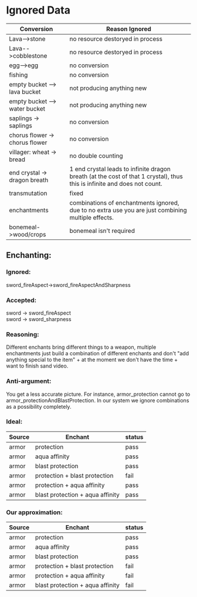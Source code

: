 # Ignored Data

|           Conversion          |                                                  Reason Ignored                                                         |
|-------------------------------|-------------------------------------------------------------------------------------------------------------------------|
|Lava-->stone                   |no resource destoryed in process                                                                                         |
|Lava-->cobblestone             |no resource destoryed in process                                                                                         |
|egg-->egg                      |no conversion                                                                                                            |
|fishing                        |no conversion                                                                                                            |
|empty bucket --> lava bucket   |not producing anything new                                                                                               |
|empty bucket --> water bucket  |not producing anything new                                                                                               |
|saplings -> saplings           |no conversion                                                                                                            |
|chorus flower -> chorus flower |no conversion                                                                                                            |
|villager: wheat -> bread       |no double counting                                                                                                       |
|end crystal -> dragon breath   |1 end crystal leads to infinite dragon breath (at the cost of that 1 crystal), thus this is infinite and does not count. |
|transmutation                  |fixed                                                                                                                    |
|enchantments                   |combinations of enchantments ignored, due to no extra use you are just combining multiple effects.                       |
|bonemeal->wood/crops           |bonemeal isn't required                                                                                                  |



## Enchanting:

### Ignored:			
sword_fireAspect->sword_fireAspectAndSharpness		

### Accepted:			

sword -> sword_fireAspect		
sword -> sword_sharpness		

### Reasoning:			
Different enchants bring different things to a weapon, multiple enchantments just build a combination of different enchants and don't "add anything special to the item" + at the moment we don't have the time + want to finish sand video.				

### Anti-argument:			
You get a less accurate picture. For instance, armor_protection cannot go to armor_protectionAndBlastProtection. In our system we ignore combinations as a possibility completely.			

### Ideal:			

|Source|             Enchant            |status|
|------|--------------------------------|------|
|armor |protection                      | pass |
|armor |aqua affinity                   | pass |
|armor |blast protection                | pass |
|armor |protection + blast protection   | fail |
|armor |protection + aqua affinity      | pass |
|armor |blast protection + aqua affinity| pass |

### Our approximation:	

|Source|             Enchant            |status|
|------|--------------------------------|------|
|armor |protection                      | pass |
|armor |aqua affinity                   | pass |
|armor |blast protection                | pass |
|armor |protection + blast protection   | fail |
|armor |protection + aqua affinity      | fail |
|armor |blast protection + aqua affinity| fail |

